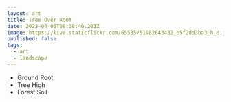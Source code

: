 ```yaml
---
layout: art
title: Tree Over Root
date: 2022-04-05T08:38:46.201Z
image: https://live.staticflickr.com/65535/51982643432_b5f2dd3ba3_h_d.jpg
published: false
tags:
  - art
  - landscape
---
```

* Ground Root
* Tree High
* Forest Soil